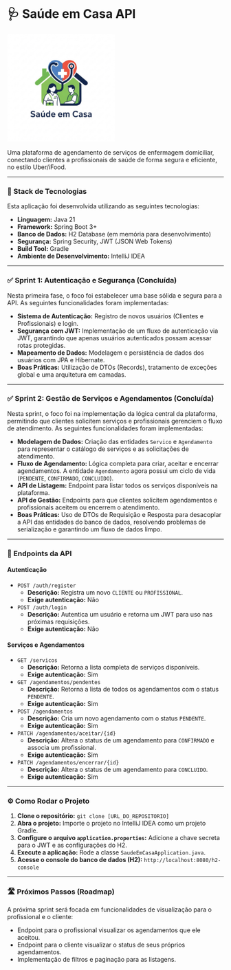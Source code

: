 # 🩺 Saúde em Casa API

<img src="logo.png" alt="Logo Saúde em Casa" width="250" />

Uma plataforma de agendamento de serviços de enfermagem domiciliar, conectando clientes a profissionais de saúde de forma segura e eficiente, no estilo Uber/iFood.

---

### 🚀 Stack de Tecnologias

Esta aplicação foi desenvolvida utilizando as seguintes tecnologias:

* **Linguagem:** Java 21
* **Framework:** Spring Boot 3+
* **Banco de Dados:** H2 Database (em memória para desenvolvimento)
* **Segurança:** Spring Security, JWT (JSON Web Tokens)
* **Build Tool:** Gradle
* **Ambiente de Desenvolvimento:** IntelliJ IDEA

---

### ✅ Sprint 1: Autenticação e Segurança (Concluída)

Nesta primeira fase, o foco foi estabelecer uma base sólida e segura para a API. As seguintes funcionalidades foram implementadas:

* **Sistema de Autenticação:** Registro de novos usuários (Clientes e Profissionais) e login.
* **Segurança com JWT:** Implementação de um fluxo de autenticação via JWT, garantindo que apenas usuários autenticados possam acessar rotas protegidas.
* **Mapeamento de Dados:** Modelagem e persistência de dados dos usuários com JPA e Hibernate.
* **Boas Práticas:** Utilização de DTOs (Records), tratamento de exceções global e uma arquitetura em camadas.

---
### ✅ Sprint 2: Gestão de Serviços e Agendamentos (Concluída)

Nesta sprint, o foco foi na implementação da lógica central da plataforma, permitindo que clientes solicitem serviços e profissionais gerenciem o fluxo de atendimento. As seguintes funcionalidades foram implementadas:

* **Modelagem de Dados:** Criação das entidades `Servico` e `Agendamento` para representar o catálogo de serviços e as solicitações de atendimento.
* **Fluxo de Agendamento:** Lógica completa para criar, aceitar e encerrar agendamentos. A entidade `Agendamento` agora possui um ciclo de vida (`PENDENTE`, `CONFIRMADO`, `CONCLUIDO`).
* **API de Listagem:** Endpoint para listar todos os serviços disponíveis na plataforma.
* **API de Gestão:** Endpoints para que clientes solicitem agendamentos e profissionais aceitem ou encerrem o atendimento.
* **Boas Práticas:** Uso de DTOs de Requisição e Resposta para desacoplar a API das entidades do banco de dados, resolvendo problemas de serialização e garantindo um fluxo de dados limpo.

---

### 🔑 Endpoints da API

#### Autenticação
* `POST /auth/register`
    * **Descrição:** Registra um novo `CLIENTE` ou `PROFISSIONAL`.
    * **Exige autenticação:** Não
* `POST /auth/login`
    * **Descrição:** Autentica um usuário e retorna um JWT para uso nas próximas requisições.
    * **Exige autenticação:** Não

#### Serviços e Agendamentos
* `GET /servicos`
    * **Descrição:** Retorna a lista completa de serviços disponíveis.
    * **Exige autenticação:** Sim
* `GET /agendamentos/pendentes`
    * **Descrição:** Retorna a lista de todos os agendamentos com o status `PENDENTE`.
    * **Exige autenticação:** Sim
* `POST /agendamentos`
    * **Descrição:** Cria um novo agendamento com o status `PENDENTE`.
    * **Exige autenticação:** Sim
* `PATCH /agendamentos/aceitar/{id}`
    * **Descrição:** Altera o status de um agendamento para `CONFIRMADO` e associa um profissional.
    * **Exige autenticação:** Sim
* `PATCH /agendamentos/encerrar/{id}`
    * **Descrição:** Altera o status de um agendamento para `CONCLUIDO`.
    * **Exige autenticação:** Sim

---

### ⚙️ Como Rodar o Projeto

1.  **Clone o repositório:** `git clone [URL_DO_REPOSITORIO]`
2.  **Abra o projeto:** Importe o projeto no IntelliJ IDEA como um projeto Gradle.
3.  **Configure o arquivo `application.properties`:** Adicione a chave secreta para o JWT e as configurações do H2.
4.  **Execute a aplicação:** Rode a classe `SaudeEmCasaApplication.java`.
5.  **Acesse o console do banco de dados (H2):** `http://localhost:8080/h2-console`

---

### 🛣️ Próximos Passos (Roadmap)

A próxima sprint será focada em funcionalidades de visualização para o profissional e o cliente:

* Endpoint para o profissional visualizar os agendamentos que ele aceitou.
* Endpoint para o cliente visualizar o status de seus próprios agendamentos.
* Implementação de filtros e paginação para as listagens.